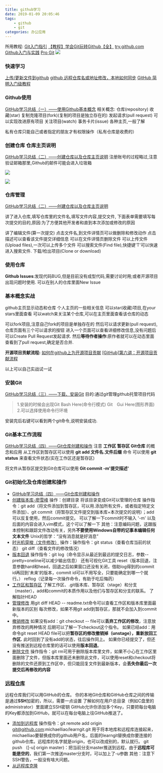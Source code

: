 ```yaml
---
title: github学习
date: 2019-01-09 20:05:46
tags:
    - github
    - git
categories: 办公应用
---
```


所用教程:
[Git入门指引](http://blog.a0z.me/2014/05/21/GitBeginning/)
[【教程】学会Git玩转Github【全】](https://www.bilibili.com/video/av10475153?from=search&seid=13771455105864045370)
[try.github.com](http://try.github.io/)
[Github入门与实践](https://book.douban.com/subject/26462816/)
[Pro Git](http://iissnan.com/progit/)
![](https://ss0.bdstatic.com/94oJfD_bAAcT8t7mm9GUKT-xh_/timg?image&quality=100&size=b4000_4000&sec=1547088293&di=4c958fb981820b935400a2982da85b54&src=http://imgs.aixifan.com/live/1484548189566/1484548189566.jpg)
<!-- more -->

### 快速学习
[上传/更新文件到github](https://blog.csdn.net/u011108439/article/details/80609235)
[github 远程仓库名或地址修改，本地如何同步](https://www.jianshu.com/p/4f48f5169963)
[GitHub 简明入门级教程](https://segmentfault.com/a/1190000013514335)
### Github使用
[GitHub学习总结（一）——使用Github基本概念](https://blog.csdn.net/qq_36501591/article/details/80517684)
相关概念:
仓库(repository)
收藏(star) 
复制克隆项目(fork)(复制的项目是独立存在的)
发起请求(pull request) 可以实现改进原有项目
关注项目(watch)
事务卡片(issue)
各种主页,一般了解

私有仓库只能自己或者指定的朋友才有权限操作（私有仓库是收费的）

### 创建仓库 仓库主页说明
[GitHub学习总结（二）——创建仓库以及仓库主页说明](https://blog.csdn.net/qq_36501591/article/details/80531363)
注册账号的过程略过,注意验证邮箱那里,Github的邮件可能会进入垃圾箱

![](http://lainundalice.oss-cn-beijing.aliyuncs.com/19-1-11/68538788.jpg)

![](http://lainundalice.oss-cn-beijing.aliyuncs.com/19-1-11/27817508.jpg)

### 仓库管理
[GitHub学习总结（二）——创建仓库以及仓库主页说明](https://blog.csdn.net/qq_36501591/article/details/80531363)

讲了进入仓库,填写仓库里的文件名,填写文件内容,提交文件,
下面表单需要填写每次提交的目的,原因:为了方便其他开发者和直到本次添加或修改的原因

讲了编辑文件(算一次提交)
点击文件名,到文件详情页可以做删除和修改动作
点击描述可以查看该文件提交详细信息
可以在文件详情页删除文件
可以上传文件(Upload files),一次可以上传多个文件
可以搜索文件(Find file),快捷键'T'可以快速进入搜索文件.
下载/检出项目(Clone or download)

### 使用仓库
**Github Issues**:发现代码BUG,但是目前没有成型代码,需要讨论时用;或者开源项目出现问题时使用.
可以在别人的仓库里面New Issue

### 基本概念实战
github主页显示动态和仓库
个人主页的一些相关信息
可以star(收藏)项目,在your stars里面查看
可以watch来关注某个仓库,可以在主页里面查看该仓库的动态

可以fork项目,注意自己fork的项目是单独存在的
然后可以请求更新(pull request),仓库页面有三个可以请求的按钮
进入一个页面可以查看详细修改信息,没有问题后可以Create Pull Request发起请求.
然后**等待作者操作**:原作者就可以在动态里面查看到了pull request,确定是否合并.

**开源项目贡献流程:**
[如何在github上为开源项目贡献](https://blog.csdn.net/XiyouLinux_Kangyijie/article/details/78605800)
[[GitHub]第六讲：开源项目贡献流程](https://blog.csdn.net/loadsong/article/details/51591687)

以上可以自己实战试一试

### 安装Git
[GitHub学习总结（三）——下载、安装Git](https://blog.csdn.net/qq_36501591/article/details/80550919)
目的:通过git管理github托管项目代码
>1.安装的时候会出现Git Bash Here(命令行模式) Git　Gui Here(图形界面)
2.可以选择使用命令行环境

安装完后右键可以看到两个git命令,说明安装成功.

### Git基本工作流程
[GitHub学习总结（四）——Git仓库创建和操作](https://blog.csdn.net/qq_36501591/article/details/80552965)
注意 **工作区 暂存区 Git仓库** 的概念和应用
从工作区到暂存区可以使用 **git add 文件名.文件后缀** 命令
可以使用 **git status** 来查看文件状态(实在工作区还是暂存区)

将文件从暂存区提交到Git仓库可以使用 **Git commit -m'提交描述'**

### Git初始化及仓库创建和操作
* [GitHub学习总结（四）——Git仓库创建和操作](https://blog.csdn.net/qq_36501591/article/details/80552965)
* [创建版本库-廖雪峰](https://www.liaoxuefeng.com/wiki/896043488029600/896827951938304)
  操作：创建目录 将该目录变成Git可以管理的仓库
  操作指令：git add（将文件添加到暂存区，可以用.添加所有文件，或者指定特定文件添加）、git commit（将暂存区文件提交到版本库+本次提交的说明）；add可以反复使用，然后commit提交。
  可以了解一下commit时不输入 '-m' 以及后面的内容会进入vim模式，这个可以了解一下
  其他：注意编码问题，这跟版本控制和跟踪文件改动有关，另外**不要使用Windows自带的记事本编辑任何文本文件**
  Unix的哲学：“没有消息就是好消息”
* [时光机穿梭（文件修改）](https://www.liaoxuefeng.com/wiki/896043488029600/896954074659008)
  操作：操作指令：git status（查看仓库当前的状态） git diff（查看文件的修改情况）
* [版本回退](https://www.liaoxuefeng.com/wiki/896043488029600/897013573512192)
  操作指令：git log（命令显示从最近到最远的提交日志，参数--pretty=oneline可以减少输出信息）
  还有可视化Git工具
  reset（版本回退，注意参数hard和head，回退之后如果窗口还没有关闭，借助log得到的commit id再回到‘未来’的版本，commit id可以不用写全，只要能确定到哪一个就行。）
  reflog（记录每一次操作命令，有助于吃后悔药）
* [工作区和暂存区](https://www.liaoxuefeng.com/wiki/896043488029600/897271968352576)
  了解工作区、.git版本库、暂存区（stage）和分支（master），add和commit的本质作用以及他们与暂存区和分支的联系。
  了解指针HEAD
* [管理修改](https://www.liaoxuefeng.com/wiki/896043488029600/897884457270432)
  用git diff HEAD -- readme.txt命令可以查看工作区和版本库里面最新版本的区别
  每次修改，如果不用git add到暂存区，那就不会加入到commit中。
* [撤销修改](https://www.liaoxuefeng.com/wiki/896043488029600/897889638509536)
  如果没有add：git checkout -- file可以**丢弃工作区的修改**，注意放弃修改的两种情况
  后期可以了解一下checkout这个指令。
  如果已经add：用命令git reset HEAD file可以把**暂存区的修改撤销掉（unstage），重新放回工作区.**
  此时回到了没有add的状态，往后操作同上。
  如果你已经提交了，但还没有推送到远程仓库里的话可以使用**版本回退**。
* [删除文件](https://www.liaoxuefeng.com/wiki/896043488029600/900002180232448)
  操作指令：git rm可用于删除版本库里文件，如果不小心在工作区里面删除了文件，但版本库里面还未删除此文件，可以使用reset和checkout将删除的文件还原到工作区中，但只能回复文件到最新版本，会**丢失你最后一次提交后再修改的内容**

### [远程仓库](https://www.liaoxuefeng.com/wiki/896043488029600/896954117292416)

远程仓库我们可以用GitHub的仓库。
你的本地Git仓库和GitHub仓库之间的传输是通过**SSH**加密的，所以，需要一点设置
了解如何在用户总目录（例如C盘里的administrator）里面建立SSH密钥
GitHub允许你添加多个Key，只要把每台电脑的Key都添加到GitHub，就可以在每台电脑上往GitHub推送了。

* [添加到远程库](https://www.liaoxuefeng.com/wiki/896043488029600/898732864121440)
  操作指令：git remote add origin git@github.com:michaelliao/learngit.git
  用于将本地库和远程库连接起来，michaelliao要替换成你的github用户名，后面的learngit替换成你要连接的github仓库。远程库的名字就是origin，也可以改成别的，默认就行。
  git push （[-u] origin master)：把当前分支master推送到远程，由于**远程库可能是空的**，我们第一次推送master分支时，可以加上了-u参数
  其他：注意下SSH警告，一般没有啥大问题。
* [从远程库克隆](https://www.liaoxuefeng.com/wiki/896043488029600/898732792973664)
  